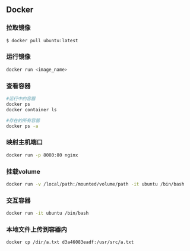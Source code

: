 ## Docker

### 拉取镜像

```bash
$ docker pull ubuntu:latest
```

### 运行镜像

```bash
docker run <image_name>
```

### 查看容器

```bash
#运行中的容器
docker ps
docker container ls

#存在的所有容器
docker ps -a
```

### 映射主机端口

```bash
docker run -p 8080:80 nginx
```

### 挂载volume

```bash
docker run -v /local/path:/mounted/volume/path -it ubuntu /bin/bash
```

### 交互容器

```bash
docker run -it ubuntu /bin/bash
```

### 本地文件上传到容器内

```bash
docker cp /dir/a.txt d3a46083eadf:/usr/src/a.txt
```

